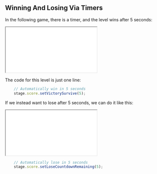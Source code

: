 ## Winning And Losing Via Timers

In the following game, there is a timer, and the level wins after 5 seconds:

<iframe src="./game_01.iframe.html"></iframe>

The code for this level is just one line:

```typescript
    // Automatically win in 5 seconds
    stage.score.setVictorySurvive(5);
```

If we instead want to lose after 5 seconds, we can do it like this:

<iframe src="./game_02.iframe.html"></iframe>

```typescript
    // Automatically lose in 5 seconds
    stage.score.setLoseCountdownRemaining(5);
```

